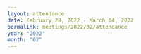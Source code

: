 ```yaml
---
layout: attendance
date: February 28, 2022 - March 04, 2022
permalink: meetings/2022/02/attendance
year: "2022"
month: "02"
---
```


